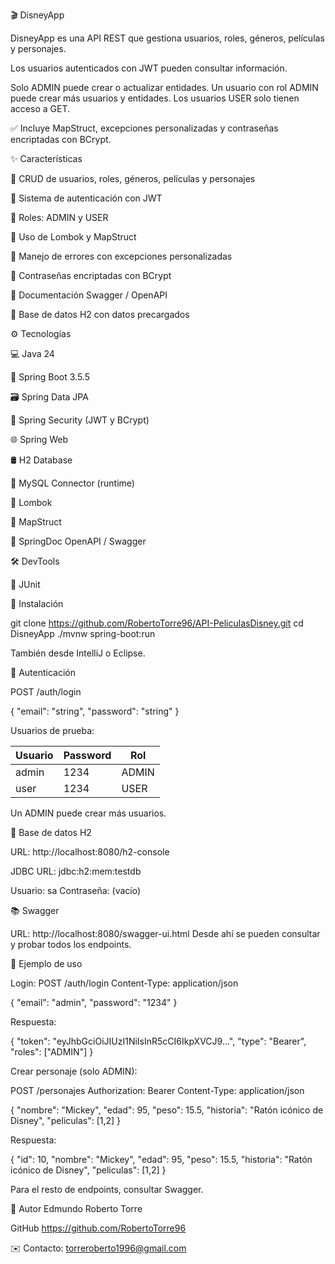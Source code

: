 🎬 DisneyApp

DisneyApp es una API REST que gestiona usuarios, roles, géneros, películas y personajes.

Los usuarios autenticados con JWT pueden consultar información.

Solo ADMIN puede crear o actualizar entidades.
Un usuario con rol ADMIN puede crear más usuarios y entidades.
Los usuarios USER solo tienen acceso a GET.

✅ Incluye MapStruct, excepciones personalizadas y contraseñas encriptadas con BCrypt.

✨ Características

🔹 CRUD de usuarios, roles, géneros, películas y personajes

🔹 Sistema de autenticación con JWT

🔹 Roles: ADMIN y USER

🔹 Uso de Lombok y MapStruct

🔹 Manejo de errores con excepciones personalizadas

🔹 Contraseñas encriptadas con BCrypt

🔹 Documentación Swagger / OpenAPI

🔹 Base de datos H2 con datos precargados



⚙️ Tecnologías

💻 Java 24

🌱 Spring Boot 3.5.5

🗃️ Spring Data JPA

🔐 Spring Security (JWT y BCrypt)

🌐 Spring Web

🛢️ H2 Database

🔗 MySQL Connector (runtime)

📝 Lombok

🔄 MapStruct

📖 SpringDoc OpenAPI / Swagger

🛠️ DevTools

🧪 JUnit


🚀 Instalación

git clone https://github.com/RobertoTorre96/API-PeliculasDisney.git
cd DisneyApp
./mvnw spring-boot:run


También desde IntelliJ o Eclipse.

🔐 Autenticación

POST /auth/login

{
  "email": "string",
  "password": "string"
}


Usuarios de prueba:
  
| Usuario | Password | Rol   |
|---------|----------|-------|
| admin   | 1234    | ADMIN |
| user    | 1234     | USER  |

Un ADMIN puede crear más usuarios.

🧪 Base de datos H2

URL: http://localhost:8080/h2-console

JDBC URL: jdbc:h2:mem:testdb

Usuario: sa
Contraseña: (vacío)

📚 Swagger

URL: http://localhost:8080/swagger-ui.html
Desde ahí se pueden consultar y probar todos los endpoints.

📸 Ejemplo de uso

Login:
POST /auth/login
Content-Type: application/json

{
  "email": "admin",
  "password": "1234"
}


Respuesta:

{
  "token": "eyJhbGciOiJIUzI1NiIsInR5cCI6IkpXVCJ9...",
  "type": "Bearer",
  "roles": ["ADMIN"]
}


Crear personaje (solo ADMIN):

POST /personajes
Authorization: Bearer <token>
Content-Type: application/json

{
  "nombre": "Mickey",
  "edad": 95,
  "peso": 15.5,
  "historia": "Ratón icónico de Disney",
  "peliculas": [1,2]
}


Respuesta:

{
  "id": 10,
  "nombre": "Mickey",
  "edad": 95,
  "peso": 15.5,
  "historia": "Ratón icónico de Disney",
  "peliculas": [1,2]
}

Para el resto de endpoints, consultar Swagger.

👥 Autor
Edmundo Roberto Torre

GitHub
https://github.com/RobertoTorre96

✉️ Contacto: torreroberto1996@gmail.com
